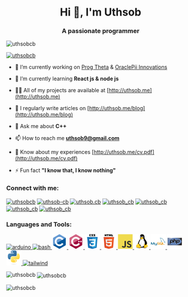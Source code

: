 <h1 align="center">Hi 👋, I'm Uthsob</h1>
<h3 align="center">A passionate programmer</h3>

<p align="left"> <img src="https://komarev.com/ghpvc/?username=uthsobcb&label=Profile%20views&color=0e75b6&style=flat" alt="uthsobcb" /> </p>

<p align="left"> <a href="https://github.com/ryo-ma/github-profile-trophy"><img src="https://github-profile-trophy.vercel.app/?username=uthsobcb" alt="uthsobcb" /></a> </p>

- 🔭 I’m currently working on [Prog Theta](https://github.com/Prog-Theta) & [OraclePii Innovations](https://oraclepii.com)

- 🌱 I’m currently learning **React js & node js**

- 👨‍💻 All of my projects are available at [http://uthsob.me](http://uthsob.me)

- 📝 I regularly write articles on [http://uthsob.me/blog](http://uthsob.me/blog)

- 💬 Ask me about **C++**

- 📫 How to reach me **uthsob9@gmail.com**

- 📄 Know about my experiences [http://uthsob.me/cv.pdf](http://uthsob.me/cv.pdf)

- ⚡ Fun fact **"I know that, I know nothing"**

<h3 align="left">Connect with me:</h3>
<p align="left">
<a href="https://twitter.com/uthsobcb" target="blank"><img align="center" src="https://raw.githubusercontent.com/rahuldkjain/github-profile-readme-generator/neutral-icons/src/images/icons/Social/twitter.svg" alt="uthsobcb" height="30" width="40" /></a>
<a href="https://linkedin.com/in/uthsob-cb" target="blank"><img align="center" src="https://raw.githubusercontent.com/rahuldkjain/github-profile-readme-generator/neutral-icons/src/images/icons/Social/linked-in-alt.svg" alt="uthsob-cb" height="30" width="40" /></a>
<a href="https://fb.com/uthsob.cb" target="blank"><img align="center" src="https://raw.githubusercontent.com/rahuldkjain/github-profile-readme-generator/neutral-icons/src/images/icons/Social/facebook.svg" alt="uthsob.cb" height="30" width="40" /></a>
<a href="https://instagram.com/uthsob_cb" target="blank"><img align="center" src="https://raw.githubusercontent.com/rahuldkjain/github-profile-readme-generator/neutral-icons/src/images/icons/Social/instagram.svg" alt="uthsob_cb" height="30" width="40" /></a>
<a href="https://www.codechef.com/users/uthsob_cb" target="blank"><img align="center" src="https://cdn.jsdelivr.net/npm/simple-icons@3.1.0/icons/codechef.svg" alt="uthsob_cb" height="30" width="40" /></a>
<a href="https://www.hackerrank.com/uthsob_cb" target="blank"><img align="center" src="https://raw.githubusercontent.com/rahuldkjain/github-profile-readme-generator/neutral-icons/src/images/icons/Social/hackerrank.svg" alt="uthsob_cb" height="30" width="40" /></a>
<a href="https://codeforces.com/profile/uthsob_cb" target="blank"><img align="center" src="https://cdn.jsdelivr.net/npm/simple-icons@3.0.1/icons/codeforces.svg" alt="uthsob_cb" height="30" width="40" /></a>
</p>

<h3 align="left">Languages and Tools:</h3>
<p align="left"> <a href="https://www.arduino.cc/" target="_blank"> <img src="https://cdn.worldvectorlogo.com/logos/arduino-1.svg" alt="arduino" width="40" height="40"/> </a> <a href="https://www.gnu.org/software/bash/" target="_blank"> <img src="https://www.vectorlogo.zone/logos/gnu_bash/gnu_bash-icon.svg" alt="bash" width="40" height="40"/> </a> <a href="https://www.cprogramming.com/" target="_blank"> <img src="https://raw.githubusercontent.com/devicons/devicon/master/icons/c/c-original.svg" alt="c" width="40" height="40"/> </a> <a href="https://www.w3schools.com/cpp/" target="_blank"> <img src="https://raw.githubusercontent.com/devicons/devicon/master/icons/cplusplus/cplusplus-original.svg" alt="cplusplus" width="40" height="40"/> </a> <a href="https://www.w3schools.com/css/" target="_blank"> <img src="https://raw.githubusercontent.com/devicons/devicon/master/icons/css3/css3-original-wordmark.svg" alt="css3" width="40" height="40"/> </a> <a href="https://www.w3.org/html/" target="_blank"> <img src="https://raw.githubusercontent.com/devicons/devicon/master/icons/html5/html5-original-wordmark.svg" alt="html5" width="40" height="40"/> </a> <a href="https://developer.mozilla.org/en-US/docs/Web/JavaScript" target="_blank"> <img src="https://raw.githubusercontent.com/devicons/devicon/master/icons/javascript/javascript-original.svg" alt="javascript" width="40" height="40"/> </a> <a href="https://www.linux.org/" target="_blank"> <img src="https://raw.githubusercontent.com/devicons/devicon/master/icons/linux/linux-original.svg" alt="linux" width="40" height="40"/> </a> <a href="https://www.mysql.com/" target="_blank"> <img src="https://raw.githubusercontent.com/devicons/devicon/master/icons/mysql/mysql-original-wordmark.svg" alt="mysql" width="40" height="40"/> </a> <a href="https://www.php.net" target="_blank"> <img src="https://raw.githubusercontent.com/devicons/devicon/master/icons/php/php-original.svg" alt="php" width="40" height="40"/> </a> <a href="https://www.python.org" target="_blank"> <img src="https://raw.githubusercontent.com/devicons/devicon/master/icons/python/python-original.svg" alt="python" width="40" height="40"/> </a> <a href="https://tailwindcss.com/" target="_blank"> <img src="https://www.vectorlogo.zone/logos/tailwindcss/tailwindcss-icon.svg" alt="tailwind" width="40" height="40"/> </a> </p>

<p><img align="left" src="https://github-readme-stats.vercel.app/api/top-langs?username=uthsobcb&show_icons=true&locale=en&layout=compact" alt="uthsobcb" /></p>

<p>&nbsp;<img align="center" src="https://github-readme-stats.vercel.app/api?username=uthsobcb&show_icons=true&locale=en" alt="uthsobcb" /></p>

<p><img align="center" src="https://github-readme-streak-stats.herokuapp.com/?user=uthsobcb&" alt="uthsobcb" /></p>

